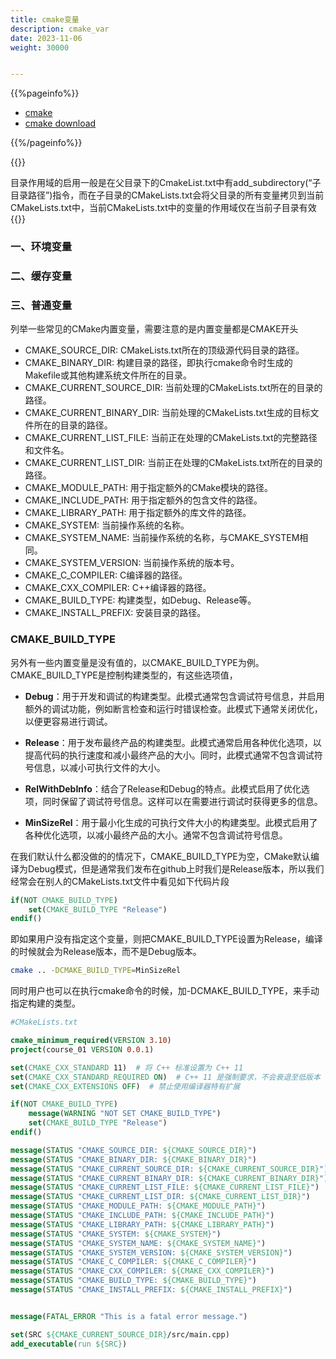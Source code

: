 ```yaml
---
title: cmake变量
description: cmake_var
date: 2023-11-06
weight: 30000


---
```

<style>
th, td {
  border: 1px solid rgb(190, 190, 190);
}
</style>
{{%pageinfo%}}
- [cmake](https://cmake.org/download/)
- [cmake download](https://cmake.org/files)

{{%/pageinfo%}}



{{<note>}}
<!---->
目录作用域的启用一般是在父目录下的CmakeList.txt中有add_subdirectory(“子目录路径”)指令，而在子目录的CMakeLists.txt会将父目录的所有变量拷贝到当前CMakeLists.txt中，当前CMakeLists.txt中的变量的作用域仅在当前子目录有效
{{</note>}}

### 一、环境变量

### 二、缓存变量

### 三、普通变量






列举一些常见的CMake内置变量，需要注意的是内置变量都是CMAKE开头

- CMAKE_SOURCE_DIR: CMakeLists.txt所在的顶级源代码目录的路径。
- CMAKE_BINARY_DIR: 构建目录的路径，即执行cmake命令时生成的Makefile或其他构建系统文件所在的目录。
- CMAKE_CURRENT_SOURCE_DIR: 当前处理的CMakeLists.txt所在的目录的路径。
- CMAKE_CURRENT_BINARY_DIR: 当前处理的CMakeLists.txt生成的目标文件所在的目录的路径。
- CMAKE_CURRENT_LIST_FILE: 当前正在处理的CMakeLists.txt的完整路径和文件名。
- CMAKE_CURRENT_LIST_DIR: 当前正在处理的CMakeLists.txt所在的目录的路径。
- CMAKE_MODULE_PATH: 用于指定额外的CMake模块的路径。
- CMAKE_INCLUDE_PATH: 用于指定额外的包含文件的路径。
- CMAKE_LIBRARY_PATH: 用于指定额外的库文件的路径。
- CMAKE_SYSTEM: 当前操作系统的名称。
- CMAKE_SYSTEM_NAME: 当前操作系统的名称，与CMAKE_SYSTEM相同。
- CMAKE_SYSTEM_VERSION: 当前操作系统的版本号。
- CMAKE_C_COMPILER: C编译器的路径。
- CMAKE_CXX_COMPILER: C++编译器的路径。
- CMAKE_BUILD_TYPE: 构建类型，如Debug、Release等。
- CMAKE_INSTALL_PREFIX: 安装目录的路径。



### CMAKE_BUILD_TYPE
另外有一些内置变量是没有值的，以CMAKE_BUILD_TYPE为例。CMAKE_BUILD_TYPE是控制构建类型的，有这些选项值，

- **Debug**：用于开发和调试的构建类型。此模式通常包含调试符号信息，并启用额外的调试功能，例如断言检查和运行时错误检查。此模式下通常关闭优化，以便更容易进行调试。

- **Release**：用于发布最终产品的构建类型。此模式通常启用各种优化选项，以提高代码的执行速度和减小最终产品的大小。同时，此模式通常不包含调试符号信息，以减小可执行文件的大小。

- **RelWithDebInfo**：结合了Release和Debug的特点。此模式启用了优化选项，同时保留了调试符号信息。这样可以在需要进行调试时获得更多的信息。

- **MinSizeRel**：用于最小化生成的可执行文件大小的构建类型。此模式启用了各种优化选项，以减小最终产品的大小。通常不包含调试符号信息。

在我们默认什么都没做的的情况下，CMAKE_BUILD_TYPE为空，CMake默认编译为Debug模式，但是通常我们发布在github上时我们是Release版本，所以我们经常会在别人的CMakeLists.txt文件中看见如下代码片段
```cmake
if(NOT CMAKE_BUILD_TYPE)
	set(CMAKE_BUILD_TYPE "Release")
endif()
```
即如果用户没有指定这个变量，则把CMAKE_BUILD_TYPE设置为Release，编译的时候就会为Release版本，而不是Debug版本。

```bash
cmake .. -DCMAKE_BUILD_TYPE=MinSizeRel
```
同时用户也可以在执行cmake命令的时候，加-DCMAKE_BUILD_TYPE，来手动指定构建的类型。








```cmake
#CMakeLists.txt

cmake_minimum_required(VERSION 3.10)
project(course_01 VERSION 0.0.1)

set(CMAKE_CXX_STANDARD 11)  # 将 C++ 标准设置为 C++ 11
set(CMAKE_CXX_STANDARD_REQUIRED ON)  # C++ 11 是强制要求，不会衰退至低版本
set(CMAKE_CXX_EXTENSIONS OFF)  # 禁止使用编译器特有扩展

if(NOT CMAKE_BUILD_TYPE)
	message(WARNING "NOT SET CMAKE_BUILD_TYPE")
    set(CMAKE_BUILD_TYPE "Release")
endif()

message(STATUS "CMAKE_SOURCE_DIR: ${CMAKE_SOURCE_DIR}")
message(STATUS "CMAKE_BINARY_DIR: ${CMAKE_BINARY_DIR}")
message(STATUS "CMAKE_CURRENT_SOURCE_DIR: ${CMAKE_CURRENT_SOURCE_DIR}")
message(STATUS "CMAKE_CURRENT_BINARY_DIR: ${CMAKE_CURRENT_BINARY_DIR}")
message(STATUS "CMAKE_CURRENT_LIST_FILE: ${CMAKE_CURRENT_LIST_FILE}")
message(STATUS "CMAKE_CURRENT_LIST_DIR: ${CMAKE_CURRENT_LIST_DIR}")
message(STATUS "CMAKE_MODULE_PATH: ${CMAKE_MODULE_PATH}")
message(STATUS "CMAKE_INCLUDE_PATH: ${CMAKE_INCLUDE_PATH}")
message(STATUS "CMAKE_LIBRARY_PATH: ${CMAKE_LIBRARY_PATH}")
message(STATUS "CMAKE_SYSTEM: ${CMAKE_SYSTEM}")
message(STATUS "CMAKE_SYSTEM_NAME: ${CMAKE_SYSTEM_NAME}")
message(STATUS "CMAKE_SYSTEM_VERSION: ${CMAKE_SYSTEM_VERSION}")
message(STATUS "CMAKE_C_COMPILER: ${CMAKE_C_COMPILER}")
message(STATUS "CMAKE_CXX_COMPILER: ${CMAKE_CXX_COMPILER}")
message(STATUS "CMAKE_BUILD_TYPE: ${CMAKE_BUILD_TYPE}")
message(STATUS "CMAKE_INSTALL_PREFIX: ${CMAKE_INSTALL_PREFIX}")


message(FATAL_ERROR "This is a fatal error message.")

set(SRC ${CMAKE_CURRENT_SOURCE_DIR}/src/main.cpp)
add_executable(run ${SRC})

```








